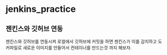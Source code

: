 # jenkins_practice
## 젠킨스와 깃허브 연동
젠킨스와 깃허브를 연동시켜 로컬에서 깃허브에 커밋을 하면 젠킨스가 이를 감지하고 도커파일로 새로운 이미지를 만들어서 컨테이너를 만드는것 까지 해보자.